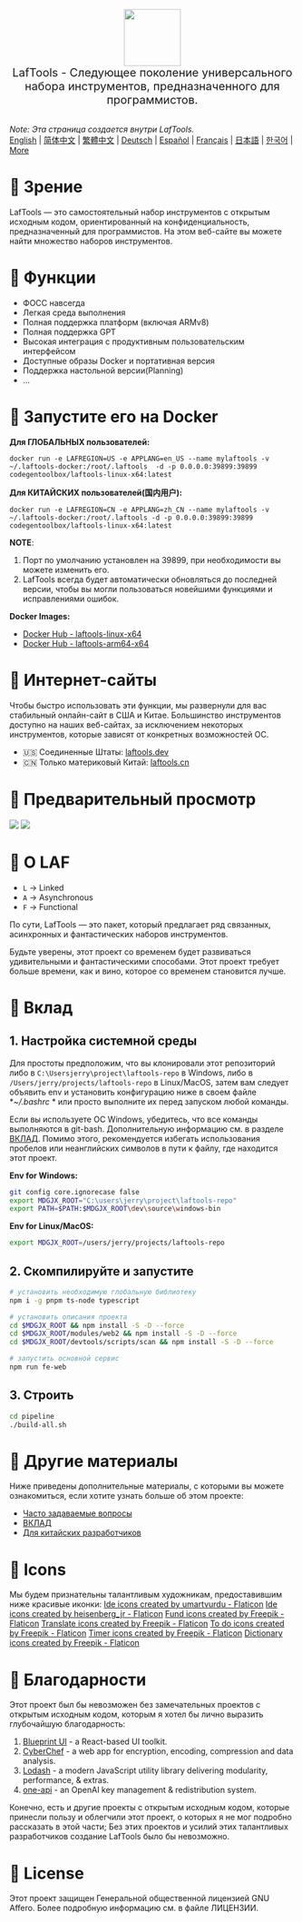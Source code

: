 <p align="center">
<img width="100" src="https://github.com/work7z/LafTools/blob/dev/modules/web2/public/static/icon.png?raw=true"></img>
<br>
<span style="font-size:20px">LafTools - Следующее поколение универсального набора инструментов, предназначенного для программистов.
</span>
<!-- <center>
<div style="text-align:center;">
<a target="_blank" href="http://cloud.laftools.cn">Предварительный просмотр инсайдерской версии LafTools</a>
</div>
</center> -->
<br><br>
</p>

<i>Note: Эта страница создается внутри LafTools.</i> <br/> [English](/docs/en_US/README.md)  |  [简体中文](/docs/zh_CN/README.md)  |  [繁體中文](/docs/zh_HK/README.md)  |  [Deutsch](/docs/de/README.md)  |  [Español](/docs/es/README.md)  |  [Français](/docs/fr/README.md)  |  [日本語](/docs/ja/README.md)  |  [한국어](/docs/ko/README.md) | [More](/docs/) <br/>

# 🔮 Зрение

LafTools — это самостоятельный набор инструментов с открытым исходным кодом, ориентированный на конфиденциальность, предназначенный для программистов. На этом веб-сайте вы можете найти множество наборов инструментов.

# 💌 Функции

- ФОСС навсегда
- Легкая среда выполнения
- Полная поддержка платформ (включая ARMv8)
- Полная поддержка GPT
- Высокая интеграция с продуктивным пользовательским интерфейсом
- Доступные образы Docker и портативная версия
- Поддержка настольной версии(Planning)
- ...

# 🚀 Запустите его на Docker

**Для ГЛОБАЛЬНЫХ пользователей:**

```
docker run -e LAFREGION=US -e APPLANG=en_US --name mylaftools -v ~/.laftools-docker:/root/.laftools  -d -p 0.0.0.0:39899:39899 codegentoolbox/laftools-linux-x64:latest
```

**Для КИТАЙСКИХ пользователей(国内用户):**

```
docker run -e LAFREGION=CN -e APPLANG=zh_CN --name mylaftools -v ~/.laftools-docker:/root/.laftools -d -p 0.0.0.0:39899:39899 codegentoolbox/laftools-linux-x64:latest
```

**NOTE**:

1. Порт по умолчанию установлен на 39899, ​​при необходимости вы можете изменить его.
2. LafTools всегда будет автоматически обновляться до последней версии, чтобы вы могли пользоваться новейшими функциями и исправлениями ошибок.

**Docker Images:**

- [Docker Hub - laftools-linux-x64](https://hub.docker.com/r/codegentoolbox/laftools-linux-x64)
- [Docker Hub - laftools-arm64-x64](https://hub.docker.com/r/codegentoolbox/laftools-arm64-x64)

# 🔗 Интернет-сайты

Чтобы быстро использовать эти функции, мы развернули для вас стабильный онлайн-сайт в США и Китае. Большинство инструментов доступно на наших веб-сайтах, за исключением некоторых инструментов, которые зависят от конкретных возможностей ОС.

- 🇺🇸 Соединенные Штаты: [laftools.dev](https://laftools.dev)
- 🇨🇳 Только материковый Китай: [laftools.cn](https://laftools.cn)

# 🌠 Предварительный просмотр

![](https://github.com/work7z/LafTools/blob/dev/devtools/images/portal-1.png?raw=true)
![](https://github.com/work7z/LafTools/blob/dev/devtools/images/preview-dark.png?raw=true)

# 📡 О LAF

- `L` -> Linked
- `A` -> Asynchronous
- `F` -> Functional

По сути, LafTools — это пакет, который предлагает ряд связанных, асинхронных и фантастических наборов инструментов.

Будьте уверены, этот проект со временем будет развиваться удивительными и фантастическими способами. Этот проект требует больше времени, как и вино, которое со временем становится лучше.

# 🌠 Вклад

## 1. Настройка системной среды

Для простоты предположим, что вы клонировали этот репозиторий либо в `C:\Usersjerry\project\laftools-repo` в Windows, либо в `/Users/jerry/projects/laftools-repo` в Linux/MacOS, затем вам следует объявить env и установить конфигурацию ниже в своем файле **~/.bashrc* * или просто выполните их перед запуском любой команды.

Если вы используете ОС Windows, убедитесь, что все команды выполняются в git-bash. Дополнительную информацию см. в разделе [ВКЛАД](/docs/ru/CONTRIBUTION.md). Помимо этого, рекомендуется избегать использования пробелов или неанглийских символов в пути к файлу, где находится этот проект.

**Env for Windows:**

```bash
git config core.ignorecase false
export MDGJX_ROOT="C:\users\jerry\project\laftools-repo"
export PATH=$PATH:$MDGJX_ROOT\dev\source\windows-bin
```

**Env for Linux/MacOS:**

```bash
export MDGJX_ROOT=/users/jerry/projects/laftools-repo
```

## 2. Скомпилируйте и запустите

```bash
# установить необходимую глобальную библиотеку
npm i -g pnpm ts-node typescript

# установить описания проекта
cd $MDGJX_ROOT && npm install -S -D --force
cd $MDGJX_ROOT/modules/web2 && npm install -S -D --force
cd $MDGJX_ROOT/devtools/scripts/scan && npm install -S -D --force

# запустить основной сервис
npm run fe-web

```

## 3. Строить

```bash
cd pipeline
./build-all.sh
```

# 📑 Другие материалы

Ниже приведены дополнительные материалы, с которыми вы можете ознакомиться, если хотите узнать больше об этом проекте:

- [Часто задаваемые вопросы](/docs/ru/FAQ.md)
- [ВКЛАД](/docs/ru/CONTRIBUTION.md)
- [Для китайских разработчиков](/devtools/notes/common/issues.md)

# 💐 Icons

Мы будем признательны талантливым художникам, предоставившим ниже красивые иконки:
<a href="https://www.flaticon.com/free-icons/ide" title="ide icons">Ide icons created by umartvurdu - Flaticon</a>
<a href="https://www.flaticon.com/free-icons/ide" title="ide icons">Ide icons created by heisenberg_jr - Flaticon</a>
<a href="https://www.flaticon.com/free-icons/fund" title="fund icons">Fund icons created by Freepik - Flaticon</a>
<a href="https://www.flaticon.com/free-icons/translate" title="translate icons">Translate icons created by Freepik - Flaticon</a>
<a href="https://www.flaticon.com/free-icons/to-do" title="to do icons">To do icons created by Freepik - Flaticon</a>
<a href="https://www.flaticon.com/free-icons/timer" title="timer icons">Timer icons created by Freepik - Flaticon</a>
<a href="https://www.flaticon.com/free-icons/dictionary" title="dictionary icons">Dictionary icons created by Freepik - Flaticon</a>

# 🙏 Благодарности

Этот проект был бы невозможен без замечательных проектов с открытым исходным кодом, которым я хотел бы лично выразить глубочайшую благодарность:

1. [Blueprint UI](https://blueprintjs.com/) - a React-based UI toolkit.
1. [CyberChef](https://github.com/gchq/CyberChef/tree/master) - a web app for encryption, encoding, compression and data analysis.
1. [Lodash](https://github.com/lodash/lodash) - a modern JavaScript utility library delivering modularity, performance, & extras.
1. [one-api](https://github.com/songquanpeng/one-api) - an OpenAI key management & redistribution system.

Конечно, есть и другие проекты с открытым исходным кодом, которые принесли пользу и облегчили этот проект, о которых я не мог подробно рассказать в этой части; Без этих проектов и усилий этих талантливых разработчиков создание LafTools было бы невозможно.

# 🪪 License

Этот проект защищен Генеральной общественной лицензией GNU Affero. Более подробную информацию см. в файле ЛИЦЕНЗИИ.
